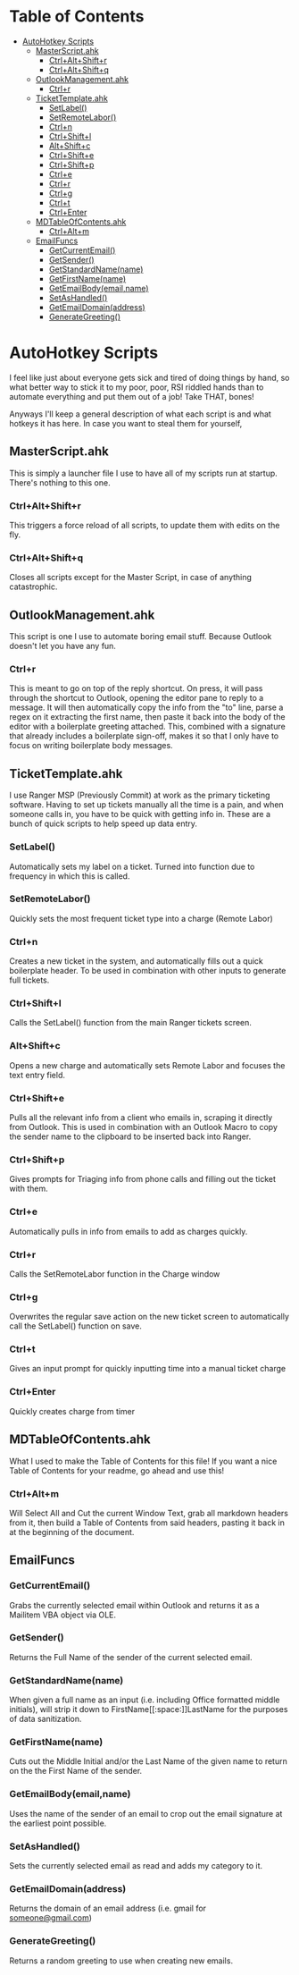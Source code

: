 # Table of Contents

* [AutoHotkey Scripts](#AutoHotkey+Scripts)
	* [MasterScript.ahk](#MasterScriptahk)
		* [Ctrl+Alt+Shift+r](#CtrlAltShiftr)
		* [Ctrl+Alt+Shift+q](#CtrlAltShiftq)
	* [OutlookManagement.ahk](#OutlookManagementahk)
		* [Ctrl+r](#Ctrlr)
	* [TicketTemplate.ahk](#TicketTemplateahk)
		* [SetLabel()](#SetLabel())
		* [SetRemoteLabor()](#SetRemoteLabor())
		* [Ctrl+n](#Ctrln)
		* [Ctrl+Shift+l](#CtrlShiftl)
		* [Alt+Shift+c](#AltShiftc)
		* [Ctrl+Shift+e](#CtrlShifte)
		* [Ctrl+Shift+p](#CtrlShiftp)
		* [Ctrl+e](#Ctrle)
		* [Ctrl+r](#Ctrlr)
		* [Ctrl+g](#Ctrlg)
		* [Ctrl+t](#Ctrlt)
		* [Ctrl+Enter](#CtrlEnter)
	* [MDTableOfContents.ahk](#MDTableOfContentsahk)
		* [Ctrl+Alt+m](#CtrlAltm)
	* [EmailFuncs](#EmailFuncs)
		* [GetCurrentEmail()](#GetCurrentEmail())
		* [GetSender()](#GetSender())
		* [GetStandardName(name)](#GetStandardName(name))
		* [GetFirstName(name)](#GetFirstName(name))
		* [GetEmailBody(email,name)](#GetEmailBody(email,name))
		* [SetAsHandled()](#SetAsHandled())
		* [GetEmailDomain(address)](#GetEmailDomain(address))
		* [GenerateGreeting()](#GenerateGreeting())

# AutoHotkey Scripts

I feel like just about everyone gets sick and tired of doing things by hand, so what better way to stick it to my poor, poor, RSI riddled hands than to automate everything and put them out of a job! Take THAT, bones!

Anyways I'll keep a general description of what each script is and what hotkeys it has here. In case you want to steal them for yourself,

## MasterScript.ahk

This is simply a launcher file I use to have all of my scripts run at startup. There's nothing to this one.

### Ctrl+Alt+Shift+r

This triggers a force reload of all scripts, to update them with edits on the fly.

### Ctrl+Alt+Shift+q

Closes all scripts except for the Master Script, in case of anything catastrophic.

## OutlookManagement.ahk

This script is one I use to automate boring email stuff. Because Outlook doesn't let you have any fun.

### Ctrl+r

This is meant to go on top of the reply shortcut. On press, it will pass through the shortcut to Outlook, opening the editor pane to reply to a message. It will then automatically copy the info from the "to" line, parse a regex on it extracting the first name, then paste it back into the body of the editor with a boilerplate greeting attached. This, combined with a signature that already includes a boilerplate sign-off, makes it so that I only have to focus on writing boilerplate body messages.

## TicketTemplate.ahk

I use Ranger MSP (Previously Commit) at work as the primary ticketing software. Having to set up tickets manually all the time is a pain, and when someone calls in, you have to be quick with getting info in. These are a bunch of quick scripts to help speed up data entry.

### SetLabel()

Automatically sets my label on a ticket. Turned into function due to frequency in which this is called.

### SetRemoteLabor()

Quickly sets the most frequent ticket type into a charge (Remote Labor)

### Ctrl+n

Creates a new ticket in the system, and automatically fills out a quick boilerplate header. To be used in combination with other inputs to generate full tickets.

### Ctrl+Shift+l

Calls the SetLabel() function from the main Ranger tickets screen.

### Alt+Shift+c

Opens a new charge and automatically sets Remote Labor and focuses the text entry field.

### Ctrl+Shift+e

Pulls all the relevant info from a client who emails in, scraping it directly from Outlook. This is used in combination with an Outlook Macro to copy the sender name to the clipboard to be inserted back into Ranger.

### Ctrl+Shift+p

Gives prompts for Triaging info from phone calls and filling out the ticket with them.

### Ctrl+e

Automatically pulls in info from emails to add as charges quickly.

### Ctrl+r

Calls the SetRemoteLabor function in the Charge window

### Ctrl+g

Overwrites the regular save action on the new ticket screen to automatically call the SetLabel() function on save.

### Ctrl+t

Gives an input prompt for quickly inputting time into a manual ticket charge

### Ctrl+Enter

Quickly creates charge from timer

## MDTableOfContents.ahk

What I used to make the Table of Contents for this file! If you want a nice Table of Contents for your readme, go ahead and use this!

### Ctrl+Alt+m

Will Select All and Cut the current Window Text, grab all markdown headers from it, then build a Table of Contents from said headers, pasting it back in at the beginning of the document.

## EmailFuncs

### GetCurrentEmail()

Grabs the currently selected email within Outlook and returns it as a Mailitem VBA object via OLE.

### GetSender()

Returns the Full Name of the sender of the current selected email.

### GetStandardName(name)

When given a full name as an input (i.e. including Office formatted middle initials), will strip it down to FirstName[[:space:]]LastName for the purposes of data sanitization.

### GetFirstName(name)

Cuts out the Middle Initial and/or the Last Name of the given name to return on the the First Name of the sender.

### GetEmailBody(email,name)

Uses the name of the sender of an email to crop out the email signature at the earliest point possible.

### SetAsHandled()

Sets the currently selected email as read and adds my category to it.

### GetEmailDomain(address)

Returns the domain of an email address (i.e. gmail for someone@gmail.com)

### GenerateGreeting()

Returns a random greeting to use when creating new emails.
